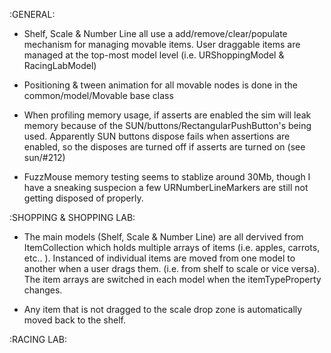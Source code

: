 
:GENERAL:

- Shelf, Scale & Number Line all use a add/remove/clear/populate mechanism for managing movable items. User draggable
items are managed at the top-most model level (i.e. URShoppingModel & RacingLabModel)

- Positioning & tween animation for all movable nodes is done in the common/model/Movable base class

- When profiling memory usage, if asserts are enabled the sim will leak memory because of the
SUN/buttons/RectangularPushButton's being used. Apparently SUN buttons dispose fails when assertions are enabled, so the
disposes are turned off if asserts are turned on (see sun/#212)

- FuzzMouse memory testing seems to stablize around 30Mb, though I have a sneaking suspecion a few URNumberLineMarkers are
still not getting disposed of properly.

:SHOPPING & SHOPPING LAB:

- The main models (Shelf, Scale & Number Line) are all dervived from ItemCollection which holds multiple arrays of items
(i.e. apples, carrots, etc.. ). Instanced of individual items are moved from one model to another when a user drags them.
(i.e. from shelf to scale or vice versa). The item arrays are switched in each model when the itemTypeProperty changes.

- Any item that is not dragged to the scale drop zone is automatically moved back to the shelf.

:RACING LAB:
